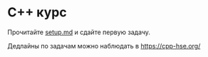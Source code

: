 # С++ курс

Прочитайте [setup.md](docs/setup.md) и сдайте первую задачу.

Дедлайны по задачам можно наблюдать в https://cpp-hse.org/
